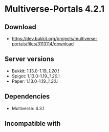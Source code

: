 # Multiverse-Portals 4.2.1

## Download
- https://dev.bukkit.org/projects/multiverse-portals/files/3113114/download

## Server versions
- Bukkit: 1.13.0-1.19.*,1.20.*!
- Spigot: 1.13.0-1.19.*,1.20.*!
- Paper: 1.13.0-1.19.*,1.20.*!

## Dependencies
- Multiverse: 4.3.1

## Incompatible with